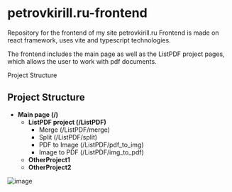 # petrovkirill.ru-frontend
Repository for the frontend of my site petrovkirill.ru Frontend is made on react framework, uses vite and typescript technologies.

The frontend includes the main page as well as the ListPDF project pages, which allows the user to work with pdf documents.

Project Structure
## Project Structure

- **Main page (/)**
  - **ListPDF project (/ListPDF)**
    - Merge (/ListPDF/merge)
    - Split (/ListPDF/split)
    - PDF to Image (/ListPDF/pdf_to_img)
    - Image to PDF (/ListPDF/img_to_pdf)
  - **OtherProject1**
  - **OtherProject2**


![image](https://github.com/user-attachments/assets/88b1f88f-8b07-4dd3-bf57-7130b2089f2f)


